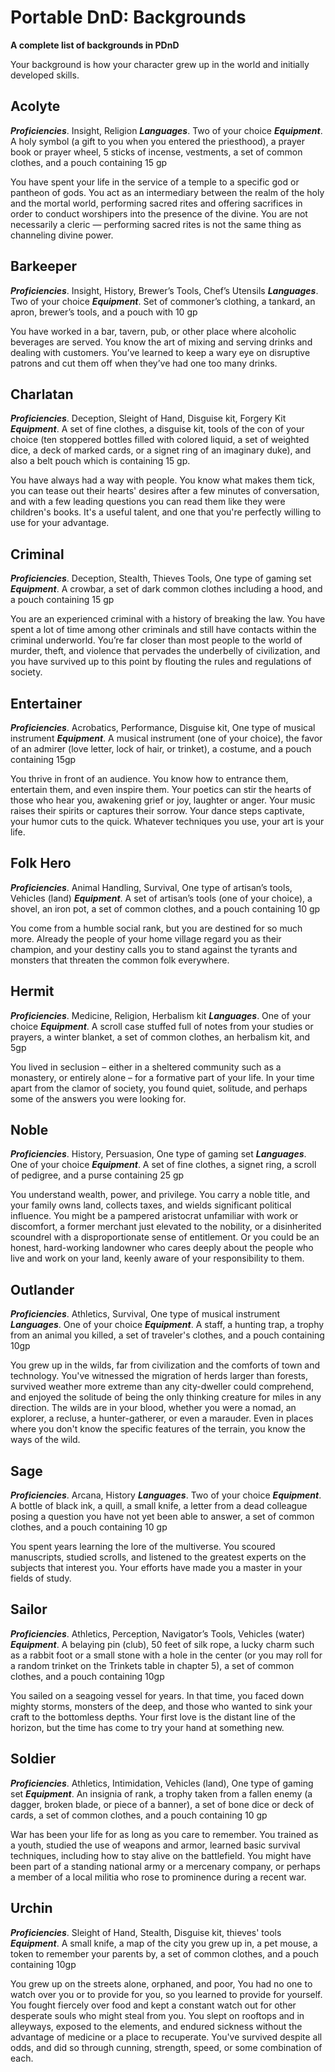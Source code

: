# Portable DnD: Backgrounds
**A complete list of backgrounds in PDnD**

Your background is how your character grew up in the world and initially developed skills.

## Acolyte
_**Proficiencies**_. Insight, Religion
_**Languages**_. Two of your choice
_**Equipment**_. A holy symbol (a gift to you when you entered the priesthood), a prayer book or prayer wheel, 5 sticks of incense, vestments, a set of common clothes, and a pouch containing 15 gp

You have spent your life in the service of a temple to a specific god or pantheon of gods. You act as an intermediary between the realm of the holy and the mortal world, performing sacred rites and offering sacrifices in order to conduct worshipers into the presence of the divine. You are not necessarily a cleric — performing sacred rites is not the same thing as channeling divine power.

## Barkeeper
_**Proficiencies**_. Insight, History, Brewer’s Tools, Chef’s Utensils
_**Languages**_. Two of your choice
_**Equipment**_. Set of commoner’s clothing, a tankard, an apron, brewer’s tools, and a pouch with 10 gp

You have worked in a bar, tavern, pub, or other place where alcoholic beverages are served. You know the art of mixing and serving drinks and dealing with customers. You’ve learned to keep a wary eye on disruptive patrons and cut them off when they’ve had one too many drinks.

## Charlatan
_**Proficiencies**_. Deception, Sleight of Hand, Disguise kit, Forgery Kit
_**Equipment**_. A set of fine clothes, a disguise kit, tools of the con of your choice (ten stoppered bottles filled with colored liquid, a set of weighted dice, a deck of marked cards, or a signet ring of an imaginary duke), and also a belt pouch which is containing 15 gp.

You have always had a way with people. You know what makes them tick, you can tease out their hearts' desires after a few minutes of conversation, and with a few leading questions you can read them like they were children's books. It's a useful talent, and one that you're perfectly willing to use for your advantage.

## Criminal
_**Proficiencies**_. Deception, Stealth, Thieves Tools, One type of gaming set
_**Equipment**_. A crowbar, a set of dark common clothes including a hood, and a pouch containing 15 gp

You are an experienced criminal with a history of breaking the law. You have spent a lot of time among other criminals and still have contacts within the criminal underworld. You’re far closer than most people to the world of murder, theft, and violence that pervades the underbelly of civilization, and you have survived up to this point by flouting the rules and regulations of society.

## Entertainer
_**Proficiencies**_. Acrobatics, Performance, Disguise kit, One type of musical instrument
_**Equipment**_. A musical instrument (one of your choice), the favor of an admirer (love letter, lock of hair, or trinket), a costume, and a pouch containing 15gp

You thrive in front of an audience. You know how to entrance them, entertain them, and even inspire them. Your poetics can stir the hearts of those who hear you, awakening grief or joy, laughter or anger. Your music raises their spirits or captures their sorrow. Your dance steps captivate, your humor cuts to the quick. Whatever techniques you use, your art is your life.

## Folk Hero
_**Proficiencies**_. Animal Handling, Survival, One type of artisan’s tools, Vehicles (land)
_**Equipment**_. A set of artisan’s tools (one of your choice), a shovel, an iron pot, a set of common clothes, and a pouch containing 10 gp

You come from a humble social rank, but you are destined for so much more. Already the people of your home village regard you as their champion, and your destiny calls you to stand against the tyrants and monsters that threaten the common folk everywhere.

## Hermit
_**Proficiencies**_. Medicine, Religion, Herbalism kit
_**Languages**_. One of your choice
_**Equipment**_. A scroll case stuffed full of notes from your studies or prayers, a winter blanket, a set of common clothes, an herbalism kit, and 5gp

You lived in seclusion – either in a sheltered community such as a monastery, or entirely alone – for a formative part of your life. In your time apart from the clamor of society, you found quiet, solitude, and perhaps some of the answers you were looking for.

## Noble
_**Proficiencies**_. History, Persuasion, One type of gaming set
_**Languages**_. One of your choice
_**Equipment**_. A set of fine clothes, a signet ring, a scroll of pedigree, and a purse containing 25 gp

You understand wealth, power, and privilege. You carry a noble title, and your family owns land, collects taxes, and wields significant political influence. You might be a pampered aristocrat unfamiliar with work or discomfort, a former merchant just elevated to the nobility, or a disinherited scoundrel with a disproportionate sense of entitlement. Or you could be an honest, hard-working landowner who cares deeply about the people who live and work on your land, keenly aware of your responsibility to them.

## Outlander
_**Proficiencies**_. Athletics, Survival, One type of musical instrument
_**Languages**_. One of your choice
_**Equipment**_. A staff, a hunting trap, a trophy from an animal you killed, a set of traveler's clothes, and a pouch containing 10gp

You grew up in the wilds, far from civilization and the comforts of town and technology. You've witnessed the migration of herds larger than forests, survived weather more extreme than any city-dweller could comprehend, and enjoyed the solitude of being the only thinking creature for miles in any direction. The wilds are in your blood, whether you were a nomad, an explorer, a recluse, a hunter-gatherer, or even a marauder. Even in places where you don't know the specific features of the terrain, you know the ways of the wild.

## Sage
_**Proficiencies**_. Arcana, History
_**Languages**_. Two of your choice
_**Equipment**_. A bottle of black ink, a quill, a small knife, a letter from a dead colleague posing a question you have not yet been able to answer, a set of common clothes, and a pouch containing 10 gp

You spent years learning the lore of the multiverse. You scoured manuscripts, studied scrolls, and listened to the greatest experts on the subjects that interest you. Your efforts have made you a master in your fields of study.

## Sailor
_**Proficiencies**_. Athletics, Perception, Navigator’s Tools, Vehicles (water)
_**Equipment**_. A belaying pin (club), 50 feet of silk rope, a lucky charm such as a rabbit foot or a small stone with a hole in the center (or you may roll for a random trinket on the Trinkets table in chapter 5), a set of common clothes, and a pouch containing 10gp

You sailed on a seagoing vessel for years. In that time, you faced down mighty storms, monsters of the deep, and those who wanted to sink your craft to the bottomless depths. Your first love is the distant line of the horizon, but the time has come to try your hand at something new.

## Soldier
_**Proficiencies**_. Athletics, Intimidation, Vehicles (land), One type of gaming set
_**Equipment**_. An insignia of rank, a trophy taken from a fallen enemy (a dagger, broken blade, or piece of a banner), a set of bone dice or deck of cards, a set of common clothes, and a pouch containing 10 gp

War has been your life for as long as you care to remember. You trained as a youth, studied the use of weapons and armor, learned basic survival techniques, including how to stay alive on the battlefield. You might have been part of a standing national army or a mercenary company, or perhaps a member of a local militia who rose to prominence during a recent war.

## Urchin
_**Proficiencies**_. Sleight of Hand, Stealth, Disguise kit, thieves' tools
_**Equipment**_. A small knife, a map of the city you grew up in, a pet mouse, a token to remember your parents by, a set of common clothes, and a pouch containing 10gp

You grew up on the streets alone, orphaned, and poor, You had no one to watch over you or to provide for you, so you learned to provide for yourself. You fought fiercely over food and kept a constant watch out for other desperate souls who might steal from you. You slept on rooftops and in alleyways, exposed to the elements, and endured sickness without the advantage of medicine or a place to recuperate. You've survived despite all odds, and did so through cunning, strength, speed, or some combination of each.